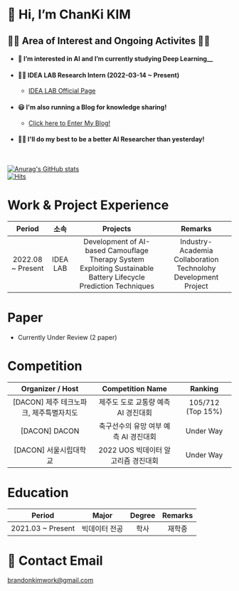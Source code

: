# __👋 Hi, I’m ChanKi KIM__
 
## 🏃‍♂️ Area of Interest and Ongoing Activites 🏃‍♂️

* #### 💪 I’m interested in AI and I’m currently studying Deep Learning__

* #### 👨‍💻 IDEA LAB Research Intern (2022-03-14 ~ Present)
    * [IDEA LAB Official Page](https://sites.google.com/view/idealab-gnu/home) 

* #### 😃 I'm also running a Blog for knowledge sharing!
    * [Click here to Enter My Blog!](https://cktrace.tistory.com/)

* #### 🙋‍♂️ I'll do my best to be a better AI Researcher than yesterday!

</br>

[![Anurag's GitHub stats](https://github-readme-stats.vercel.app/api?username=cktrace&show_icons=true)](https://github.com/anuraghazra/github-readme-stats)<br/>
[![Hits](https://hits.seeyoufarm.com/api/count/incr/badge.svg?url=https%3A%2F%2Fgithub.com%2FCKtrace&count_bg=%23E72B2B&title_bg=%23139FDD&icon=&icon_color=%23E7E7E7&title=hits&edge_flat=false)](https://hits.seeyoufarm.com)


# Work & Project Experience 
| Period | 소속 | Projects | Remarks |
| :------: | :------: | :------: | :------: |
| 2022.08 ~ Present | IDEA LAB | Development of AI-based Camouflage Therapy System Exploiting Sustainable Battery Lifecycle Prediction Techniques  | Industry-Academia Collaboration Technolohy Development Project |


# Paper
+ Currently Under Review (2 paper)


# Competition
| Organizer / Host | Competition Name | Ranking |
| :------: | :------:| :------:|
| [DACON] 제주 테크노파크, 제주특별자치도 | 제주도 도로 교통량 예측 AI 경진대회 | 105/712 (Top 15%) |
| [DACON] DACON | 축구선수의 유망 여부 예측 AI 경진대회 | Under Way |
| [DACON] 서울시립대학교 | 2022 UOS 빅데이터 알고리즘 경진대회 | Under Way |


# Education
| Period | Major | Degree | Remarks |
| :------: | :------: | :------: | :------: |
| 2021.03 ~ Present | 빅데이터 전공 | 학사 | 재학중 |


# 💌 Contact Email

brandonkimwork@gmail.com